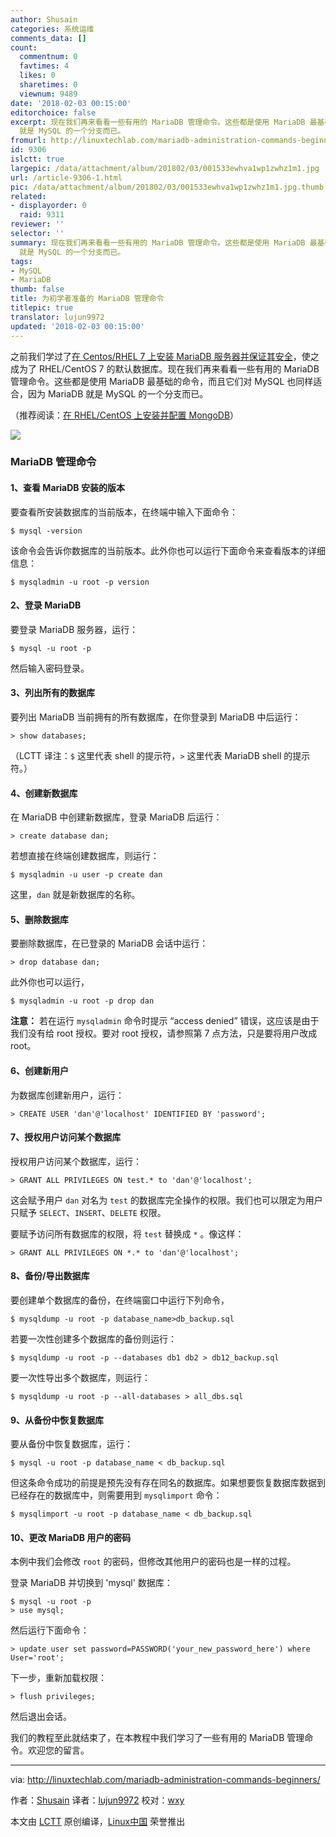 ```yaml
---
author: Shusain
categories: 系统运维
comments_data: []
count:
  commentnum: 0
  favtimes: 4
  likes: 0
  sharetimes: 0
  viewnum: 9489
date: '2018-02-03 00:15:00'
editorchoice: false
excerpt: 现在我们再来看看一些有用的 MariaDB 管理命令。这些都是使用 MariaDB 最基础的命令，而且它们对 MySQL 也同样适合，因为 Mariadb
  就是 MySQL 的一个分支而已。
fromurl: http://linuxtechlab.com/mariadb-administration-commands-beginners/
id: 9306
islctt: true
largepic: /data/attachment/album/201802/03/001533ewhva1wp1zwhz1m1.jpg
url: /article-9306-1.html
pic: /data/attachment/album/201802/03/001533ewhva1wp1zwhz1m1.jpg.thumb.jpg
related:
- displayorder: 0
  raid: 9311
reviewer: ''
selector: ''
summary: 现在我们再来看看一些有用的 MariaDB 管理命令。这些都是使用 MariaDB 最基础的命令，而且它们对 MySQL 也同样适合，因为 Mariadb
  就是 MySQL 的一个分支而已。
tags:
- MySQL
- MariaDB
thumb: false
title: 为初学者准备的 MariaDB 管理命令
titlepic: true
translator: lujun9972
updated: '2018-02-03 00:15:00'
---
```


之前我们学过了[在 Centos/RHEL 7 上安装 MariaDB 服务器并保证其安全](http://linuxtechlab.com/installing-configuring-mariadb-rhelcentos/)，使之成为了 RHEL/CentOS 7 的默认数据库。现在我们再来看看一些有用的 MariaDB 管理命令。这些都是使用 MariaDB 最基础的命令，而且它们对 MySQL 也同样适合，因为 MariaDB 就是 MySQL 的一个分支而已。


（推荐阅读：[在 RHEL/CentOS 上安装并配置 MongoDB](http://linuxtechlab.com/mongodb-installation-configuration-rhelcentos/)）


![](/data/attachment/album/201802/03/001533ewhva1wp1zwhz1m1.jpg)


### MariaDB 管理命令


#### 1、查看 MariaDB 安装的版本


要查看所安装数据库的当前版本，在终端中输入下面命令：



```
$ mysql -version

```

该命令会告诉你数据库的当前版本。此外你也可以运行下面命令来查看版本的详细信息：



```
$ mysqladmin -u root -p version

```

#### 2、登录 MariaDB


要登录 MariaDB 服务器，运行：



```
$ mysql -u root -p

```

然后输入密码登录。


#### 3、列出所有的数据库


要列出 MariaDB 当前拥有的所有数据库，在你登录到 MariaDB 中后运行：



```
> show databases;

```

（LCTT 译注：`$` 这里代表 shell 的提示符，`>` 这里代表 MariaDB shell 的提示符。）


#### 4、创建新数据库


在 MariaDB 中创建新数据库，登录 MariaDB 后运行：



```
> create database dan;

```

若想直接在终端创建数据库，则运行：



```
$ mysqladmin -u user -p create dan

```

这里，`dan` 就是新数据库的名称。


#### 5、删除数据库


要删除数据库，在已登录的 MariaDB 会话中运行：



```
> drop database dan;

```

此外你也可以运行，



```
$ mysqladmin -u root -p drop dan

```

**注意：** 若在运行 `mysqladmin` 命令时提示 “access denied” 错误，这应该是由于我们没有给 root 授权。要对 root 授权，请参照第 7 点方法，只是要将用户改成 root。


#### 6、创建新用户


为数据库创建新用户，运行：



```
> CREATE USER 'dan'@'localhost' IDENTIFIED BY 'password';

```

#### 7、授权用户访问某个数据库


授权用户访问某个数据库，运行：



```
> GRANT ALL PRIVILEGES ON test.* to 'dan'@'localhost';

```

这会赋予用户 `dan` 对名为 `test` 的数据库完全操作的权限。我们也可以限定为用户只赋予 `SELECT`、`INSERT`、`DELETE` 权限。


要赋予访问所有数据库的权限，将 `test` 替换成 `*` 。像这样：



```
> GRANT ALL PRIVILEGES ON *.* to 'dan'@'localhost';

```

#### 8、备份/导出数据库


要创建单个数据库的备份，在终端窗口中运行下列命令，



```
$ mysqldump -u root -p database_name>db_backup.sql

```

若要一次性创建多个数据库的备份则运行：



```
$ mysqldump -u root -p --databases db1 db2 > db12_backup.sql

```

要一次性导出多个数据库，则运行：



```
$ mysqldump -u root -p --all-databases > all_dbs.sql

```

#### 9、从备份中恢复数据库


要从备份中恢复数据库，运行：



```
$ mysql -u root -p database_name < db_backup.sql

```

但这条命令成功的前提是预先没有存在同名的数据库。如果想要恢复数据库数据到已经存在的数据库中，则需要用到 `mysqlimport` 命令：



```
$ mysqlimport -u root -p database_name < db_backup.sql

```

#### 10、更改 MariaDB 用户的密码


本例中我们会修改 `root` 的密码，但修改其他用户的密码也是一样的过程。


登录 MariaDB 并切换到 'mysql' 数据库：



```
$ mysql -u root -p
> use mysql;

```

然后运行下面命令：



```
> update user set password=PASSWORD('your_new_password_here') where User='root';

```

下一步，重新加载权限：



```
> flush privileges;

```

然后退出会话。


我们的教程至此就结束了，在本教程中我们学习了一些有用的 MariaDB 管理命令。欢迎您的留言。




---


via: <http://linuxtechlab.com/mariadb-administration-commands-beginners/>


作者：[Shusain](http://linuxtechlab.com/author/shsuain/) 译者：[lujun9972](https://github.com/lujun9972) 校对：[wxy](https://github.com/wxy)


本文由 [LCTT](https://github.com/LCTT/TranslateProject) 原创编译，[Linux中国](https://linux.cn/) 荣誉推出